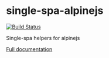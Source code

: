 # single-spa-alpinejs

[![Build Status](https://travis-ci.com/single-spa/single-spa-alpinejs.svg?branch=master)](https://travis-ci.com/single-spa/single-spa-alpinejs)

Single-spa helpers for alpinejs

[Full documentation](https://single-spa.js.org/docs/ecosystem-alpinejs.html)
